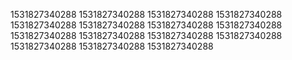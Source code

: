 1531827340288
1531827340288
1531827340288
1531827340288
1531827340288
1531827340288
1531827340288
1531827340288
1531827340288
1531827340288
1531827340288
1531827340288
1531827340288
1531827340288
1531827340288